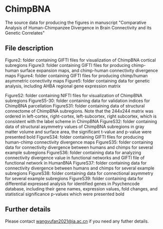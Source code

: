 # ChimpBNA

The source data for producing the figures in manuscript "Comparative Analysis of Human-Chimpanzee Divergence in Brain Connectivity and its Genetic Correlates"

## File description
Figure2: folder containing GIFTI files for visualization of ChimpBNA cortical subregions
Figure3: folder containing GIFTI files for producing chimp-human surface expansion maps, and chimp-human connectivity divergence maps
Figure4: folder containing GIFTI files for producing chimp/human asymmetric conectivity maps
Figure5: folder containing data for genetic analysis, including AHBA regional gene expression matrix

FigureS2: folder containing NIFTI files for visualization of ChimpBNA subregions
FigureS5-30: folder containing data for validation indices for ChimpBNA parcellation
FigureS31: folder containing data of structural connectome of ChimpBNA subregions. Note that the 244x244 matrix was ordered in left-cortex, right-cortex, left-subcortex, right subcortex, which is consistent with the label scheme in ChimpBNA
FigureS32: folder containing data of structural asymmetry values of ChimpBNA subregions in gray matter volume and surface area, the significant t-value and p-value were presented bold
FigureS34: folder containing GIFTI files for producing human-chimp connectivity divergence maps
FigureS35: folder containing data for connectivity divergence between humans and chimps for several example subregions
FigureS36: folder containing data for analyzing connectivity divergence value in functional networks and GIFTI file of functional network in HumanBNA
FigureS37: folder containing data for connectivity divergence between humans and chimps for several example subregions
FigureS38: folder containing data for connectional asymmetry for several example subregions
FigureS39: folder containing data for differential expressed analysis for identified genes in Psychencode database, including their gene names, expression values, fold changes, and statistical significance p-values which were presented bold

## Further details
Please contact wangyufan2021@ia.ac.cn if you need any futher details.





